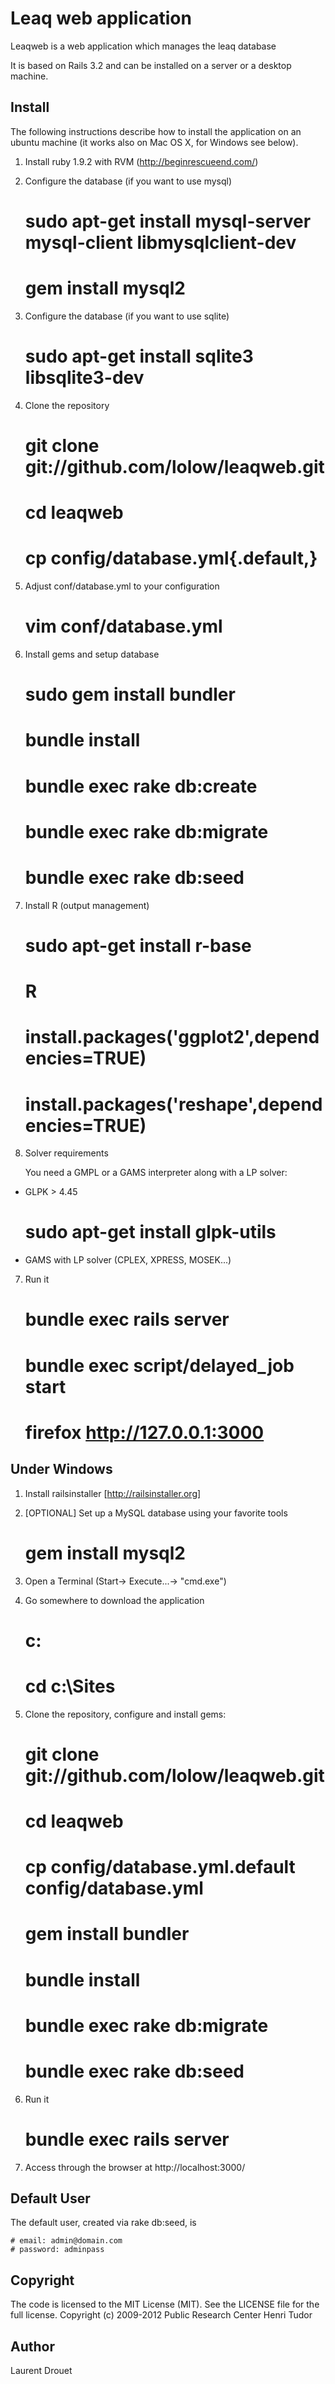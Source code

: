 Leaq web application
====================

Leaqweb is a web application which manages the leaq database

It is based on Rails 3.2 and can be installed on a server or a desktop machine.

Install
-------

The following instructions describe how to install the application 
on an ubuntu machine (it works also on Mac OS X, for Windows see below).

1) Install ruby 1.9.2 with RVM (http://beginrescueend.com/)

2) Configure the database (if you want to use mysql)

    # sudo apt-get install mysql-server mysql-client libmysqlclient-dev
    # gem install mysql2

3) Configure the database (if you want to use sqlite)

    # sudo apt-get install sqlite3 libsqlite3-dev

4) Clone the repository

    # git clone git://github.com/lolow/leaqweb.git
    # cd leaqweb
    # cp config/database.yml{.default,}

5) Adjust conf/database.yml to your configuration

    # vim conf/database.yml

6) Install gems and setup database

    # sudo gem install bundler
    # bundle install
    # bundle exec rake db:create
    # bundle exec rake db:migrate
    # bundle exec rake db:seed

5) Install R (output management)

    # sudo apt-get install r-base
    # R
    # install.packages('ggplot2',dependencies=TRUE)
    # install.packages('reshape',dependencies=TRUE)

6) Solver requirements

   You need a GMPL or a GAMS interpreter along with a LP solver:

* GLPK > 4.45

   # sudo apt-get install glpk-utils

* GAMS with LP solver (CPLEX, XPRESS, MOSEK...)

7) Run it
  
    # bundle exec rails server
    # bundle exec script/delayed_job start
    # firefox http://127.0.0.1:3000


Under Windows
-------------

1) Install railsinstaller [http://railsinstaller.org]

2) [OPTIONAL] Set up a MySQL database using your favorite tools

    # gem install mysql2

3) Open a Terminal (Start-> Execute...-> "cmd.exe")

4) Go somewhere to download the application

    # c:
    # cd c:\Sites

5) Clone the repository, configure and install gems:

    # git clone git://github.com/lolow/leaqweb.git
    # cd leaqweb
    # cp config/database.yml.default config/database.yml
    # gem install bundler
    # bundle install 
    # bundle exec rake db:migrate
    # bundle exec rake db:seed

8) Run it
 
    # bundle exec rails server

9) Access through the browser at http://localhost:3000/

Default User
------------

The default user, created via rake db:seed, is

    # email: admin@domain.com
    # password: adminpass

Copyright
---------

The code is licensed to the MIT License (MIT). See the LICENSE file for the full license.
Copyright (c) 2009-2012 Public Research Center Henri Tudor

Author
------

Laurent Drouet <ldrouet at gmail dot com>

